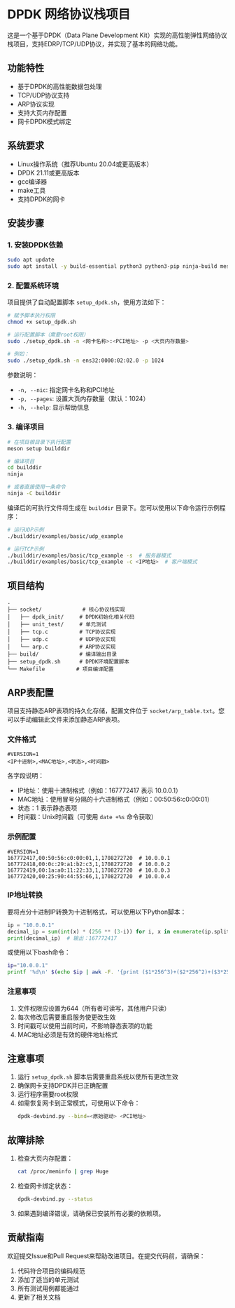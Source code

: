 # DPDK 网络协议栈项目

这是一个基于DPDK（Data Plane Development Kit）实现的高性能弹性网络协议栈项目，支持EDRP/TCP/UDP协议，并实现了基本的网络功能。

## 功能特性

- 基于DPDK的高性能数据包处理
- TCP/UDP协议支持
- ARP协议实现
- 支持大页内存配置
- 网卡DPDK模式绑定

## 系统要求

- Linux操作系统（推荐Ubuntu 20.04或更高版本）
- DPDK 21.11或更高版本
- gcc编译器
- make工具
- 支持DPDK的网卡

## 安装步骤

### 1. 安装DPDK依赖

```bash
sudo apt update
sudo apt install -y build-essential python3 python3-pip ninja-build meson pkg-config libnuma-dev
```

### 2. 配置系统环境

项目提供了自动配置脚本 `setup_dpdk.sh`，使用方法如下：

```bash
# 赋予脚本执行权限
chmod +x setup_dpdk.sh

# 运行配置脚本（需要root权限）
sudo ./setup_dpdk.sh -n <网卡名称>:<PCI地址> -p <大页内存数量>

# 例如：
sudo ./setup_dpdk.sh -n ens32:0000:02:02.0 -p 1024
```

参数说明：
- `-n, --nic`: 指定网卡名称和PCI地址
- `-p, --pages`: 设置大页内存数量（默认：1024）
- `-h, --help`: 显示帮助信息

### 3. 编译项目

```bash
# 在项目根目录下执行配置
meson setup builddir

# 编译项目
cd builddir
ninja

# 或者直接使用一条命令
ninja -C builddir
```

编译后的可执行文件将生成在 `builddir` 目录下。您可以使用以下命令运行示例程序：

```bash
# 运行UDP示例
./builddir/examples/basic/udp_example

# 运行TCP示例
./builddir/examples/basic/tcp_example -s  # 服务器模式
./builddir/examples/basic/tcp_example -c <IP地址>  # 客户端模式
```

## 项目结构

```
.
├── socket/             # 核心协议栈实现
│   ├── dpdk_init/     # DPDK初始化相关代码
│   ├── unit_test/     # 单元测试
│   ├── tcp.c          # TCP协议实现
│   ├── udp.c          # UDP协议实现
│   └── arp.c          # ARP协议实现
├── build/             # 编译输出目录
├── setup_dpdk.sh      # DPDK环境配置脚本
└── Makefile          # 项目编译配置
```

## ARP表配置

项目支持静态ARP表项的持久化存储，配置文件位于 `socket/arp_table.txt`。您可以手动编辑此文件来添加静态ARP表项。

### 文件格式

```
#VERSION=1
<IP十进制>,<MAC地址>,<状态>,<时间戳>
```

各字段说明：
- IP地址：使用十进制格式（例如：167772417 表示 10.0.0.1）
- MAC地址：使用冒号分隔的十六进制格式（例如：00:50:56:c0:00:01）
- 状态：1 表示静态表项
- 时间戳：Unix时间戳（可使用 `date +%s` 命令获取）

### 示例配置

```
#VERSION=1
167772417,00:50:56:c0:00:01,1,1708272720  # 10.0.0.1
167772418,00:0c:29:a1:b2:c3,1,1708272720  # 10.0.0.2
167772419,00:1a:a0:11:22:33,1,1708272720  # 10.0.0.3
167772420,00:25:90:44:55:66,1,1708272720  # 10.0.0.4
```

### IP地址转换

要将点分十进制IP转换为十进制格式，可以使用以下Python脚本：

```python
ip = "10.0.0.1"
decimal_ip = sum(int(x) * (256 ** (3-i)) for i, x in enumerate(ip.split('.')))
print(decimal_ip)  # 输出：167772417
```

或使用以下bash命令：

```bash
ip="10.0.0.1"
printf '%d\n' $(echo $ip | awk -F. '{print ($1*256^3)+($2*256^2)+($3*256)+$4}')
```

### 注意事项

1. 文件权限应设置为644（所有者可读写，其他用户只读）
2. 每次修改后需要重启服务使更改生效
3. 时间戳可以使用当前时间，不影响静态表项的功能
4. MAC地址必须是有效的硬件地址格式

## 注意事项

1. 运行 `setup_dpdk.sh` 脚本后需要重启系统以使所有更改生效
2. 确保网卡支持DPDK并已正确配置
3. 运行程序需要root权限
4. 如需恢复网卡到正常模式，可使用以下命令：
   ```bash
   dpdk-devbind.py --bind=<原始驱动> <PCI地址>
   ```

## 故障排除

1. 检查大页内存配置：
   ```bash
   cat /proc/meminfo | grep Huge
   ```

2. 检查网卡绑定状态：
   ```bash
   dpdk-devbind.py --status
   ```

3. 如果遇到编译错误，请确保已安装所有必要的依赖项。

## 贡献指南

欢迎提交Issue和Pull Request来帮助改进项目。在提交代码前，请确保：

1. 代码符合项目的编码规范
2. 添加了适当的单元测试
3. 所有测试用例都能通过
4. 更新了相关文档

